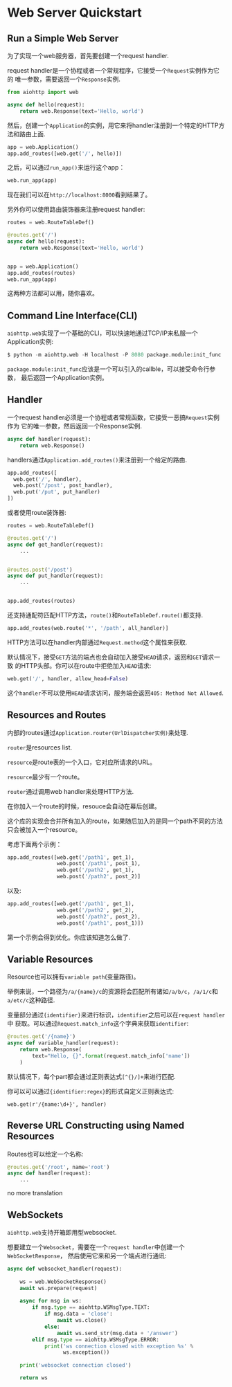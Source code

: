 # Web Server Quickstart

## Run a Simple Web Server

为了实现一个web服务器，首先要创建一个request handler.

request handler是一个协程或者一个常规程序，它接受一个`Request`实例作为它的
唯一参数，需要返回一个`Response`实例.

```python
from aiohttp import web

async def hello(request):
    return web.Response(text='Hello, world')
```

然后，创建一个`Application`的实例，用它来将handler注册到一个特定的HTTP方法和路由上面.

```python
app = web.Application()
app.add_routes([web.get('/', hello)])
```

之后，可以通过`run_app()`来运行这个app：

```python
web.run_app(app)
```

现在我们可以在`http://localhost:8000`看到结果了。

另外你可以使用路由装饰器来注册request handler:

```python
routes = web.RouteTableDef()

@routes.get('/')
async def hello(request):
    return web.Response(text='Hello, world')


app = web.Application()
app.add_routes(routes)
web.run_app(app)
```

这两种方法都可以用，随你喜欢。

## Command Line Interface(CLI)

`aiohttp.web`实现了一个基础的CLI，可以快速地通过TCP/IP来私服一个Application实例:

```python
$ python -m aiohttp.web -H localhost -P 8080 package.module:init_func
```

`package.module:init_func`应该是一个可以引入的callble，可以接受命令行参数，
最后返回一个Application实例。

## Handler

一个request handler必须是一个协程或者常规函数，它接受一恶搞`Request`实例作为
它的唯一参数，然后返回一个Response实例.

```python
async def handler(request):
    return web.Response()
```

handlers通过`Application.add_routes()`来注册到一个给定的路由.

```python
app.add_routes([
  web.get('/', handler),
  web.post('/post', post_handler),
  web.put('/put', put_handler)
])
```

或者使用route装饰器:

```python
routes = web.RouteTableDef()

@routes.get('/')
async def get_handler(request):
    ...


@routes.post('/post')
async def put_handler(request):
    ...


app.add_routes(routes)
```


还支持通配符匹配HTTP方法，`route()`和`RouteTableDef.route()`都支持.

```python
app.add_routes(web.route('*', '/path', all_handler)]
```

HTTP方法可以在handler内部通过`Request.method`这个属性来获取.

默认情况下，接受`GET`方法的端点也会自动加入接受`HEAD`请求，返回和`GET`请求一致
的HTTP头部。你可以在route中拒绝加入`HEAD`请求:

```python
web.get('/', handler, allow_head=False)
```
这个`handler`不可以使用`HEAD`请求访问，服务端会返回`405: Method Not Allowed`.

## Resources and Routes

内部的routes通过`Application.router(UrlDispatcher实例)`来处理.

`router`是resources list.

`resource`是route表的一个入口，它对应所请求的URL。

`resource`最少有一个route。

`router`通过调用web handler来处理HTTP方法.

在你加入一个route的时候，resouce会自动在幕后创建。

这个库的实现会合并所有加入的route，如果随后加入的是同一个path不同的方法只会被加入一个resource。

考虑下面两个示例：

```python
app.add_routes([web.get('/path1', get_1),
                web.post('/path1', post_1),
                web.get('/path2', get_1),
                web.post('/path2', post_2)]
```

以及:

```python
app.add_routes([web.get('/path1', get_1),
                web.get('/path2', get_2),
                web.post('/path2', post_2),
                web.post('/path1', post_1)])
```

第一个示例会得到优化。你应该知道怎么做了.

## Variable Resources

Resource也可以拥有`variable path`(变量路径)。

举例来说，一个路径为`/a/{name}/c`的资源将会匹配所有诸如`/a/b/c`，`/a/1/c`和`a/etc/c`这种路径.

变量部分通过`{identifier}`来进行标识，`identifier`之后可以在`request handler`中
获取。可以通过`Request.match_info`这个字典来获取`identifier`:

```python
@routes.get('/{name}')
async def variable_handler(request):
    return web.Response(
        text="Hello, {}".format(request.match_info['name'])
    )
```

默认情况下，每个part都会通过正则表达式`[^{}/]+`来进行匹配.

你可以可以通过`{identifier:regex}`的形式自定义正则表达式:

`web.get(r'/{name:\d+}', handler)`

## Reverse URL Constructing using Named Resources

Routes也可以给定一个名称:

```python
@routes.get('/root', name='root')
async def handler(request):
    ...
```

no more translation

## WebSockets

`aiohttp.web`支持开箱即用型websocket.

想要建立一个`Websocket`，需要在一个`request handler`中创建一个`WebSocketResponse`，
然后使用它来和另一个端点进行通讯:

```python
async def websocket_handler(request):
    
    ws = web.WebSocketResponse()
    await ws.prepare(request)
    
    async for msg in ws:
        if msg.type == aiohttp.WSMsgType.TEXT:
            if msg.data = 'close':
                await ws.close()
            else:
                await ws.send_str(msg.data + '/answer')
        elif msg.type == aiohttp.WSMsgType.ERROR:
            print('ws connection closed with exception %s' % 
                  ws.exception())
    
    print('websocket connection closed')

    return ws
```
